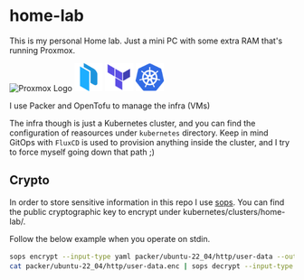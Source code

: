 # home-lab

This is my personal Home lab. Just a mini PC with some extra RAM that's running Proxmox.

<img src="https://cdn.worldvectorlogo.com/logos/proxmox.svg" alt="Proxmox Logo" width="50" height="50"/> <img src="https://raw.githubusercontent.com/devicons/devicon/master/icons/packer/packer-original.svg" alt="Packer Logo" width="50" height="50"/> <img src="https://raw.githubusercontent.com/devicons/devicon/master/icons/terraform/terraform-original.svg" alt="Terraform Logo" width="50" height="50"/> <img src="https://raw.githubusercontent.com/devicons/devicon/master/icons/kubernetes/kubernetes-original.svg" alt="Kubernetes Logo" width="50" height="50"/>

I use Packer and OpenTofu to manage the infra (VMs)

The infra though is just a Kubernetes cluster, and you can find the configuration of reasources under `kubernetes` directory. Keep in mind GitOps with `FluxCD` is used to provision anything inside the cluster, and I try to force myself going down that path ;)

## Crypto

In order to store sensitive information in this repo I use [sops](https://github.com/getsops/sops). You can find the public cryptographic key to encrypt under kubernetes/clusters/home-lab/.

Follow the below example when you operate on stdin.

```bash
sops encrypt --input-type yaml packer/ubuntu-22_04/http/user-data --output-type yaml > packer/ubuntu-22_04/http/user-data.enc
cat packer/ubuntu-22_04/http/user-data.enc | sops decrypt --input-type yaml --output-type yaml /dev/stdin
```

